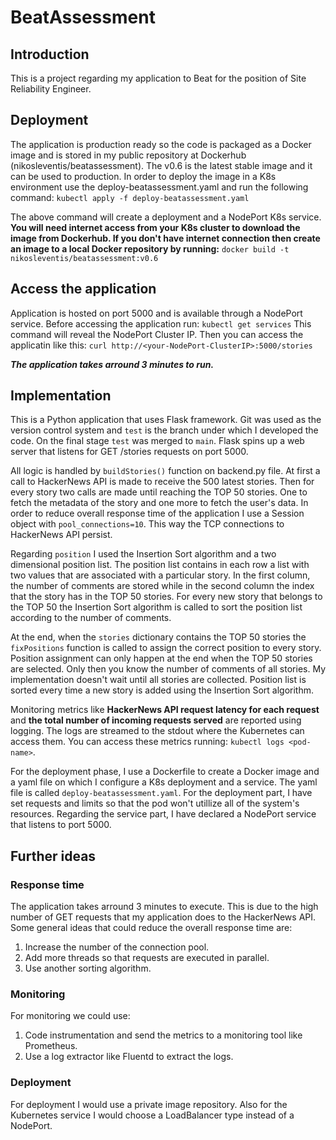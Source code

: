 # BeatAssessment

## Introduction

This is a project regarding my application to Beat for the position of Site Reliability Engineer.

## Deployment

The application is production ready so the code is packaged as a Docker image and is stored in my public repository at Dockerhub (nikosleventis/beatassessment).
The v0.6 is the latest stable image and it can be used to production.
In order to deploy the image in a K8s environment use the deploy-beatassessment.yaml and run the following command:
`kubectl apply -f deploy-beatassessment.yaml`

The above command will create a deployment and a NodePort K8s service.
**You will need internet access from your K8s cluster to download the image from Dockerhub.
If you don't have internet connection then create an image to a local Docker repository by running:**
`docker build -t nikosleventis/beatassessment:v0.6`

## Access the application

Application is hosted on port 5000 and is available through a NodePort service.
Before accessing the application run:
`kubectl get services`
This command will reveal the NodePort Cluster IP.
Then you can access the applicatin like this:
`curl http://<your-NodePort-ClusterIP>:5000/stories`

**_The application takes arround 3 minutes to run._**

## Implementation

This is a Python application that uses Flask framework. Git was used as the version control system and `test` is the branch under which I developed the code. On the final stage `test` was merged to `main`.
Flask spins up a web server that listens for GET /stories requests on port 5000.

All logic is handled by `buildStories()` function on backend.py file.
At first a call to HackerNews API is made to receive the 500 latest stories. Then for every story two calls are made until reaching the TOP 50 stories. One to fetch the metadata of the story and one more to fetch the user's data.
In order to reduce overall response time of the application I use a Session object with `pool_connections=10`. This way the TCP connections to HackerNews API persist.

Regarding `position` I used the Insertion Sort algorithm and a two dimensional position list.
The position list contains in each row a list with two values that are associated with a particular story. In the first column, the number of comments are stored while in the second column the index that the story has in the TOP 50 stories.
For every new story that belongs to the TOP 50 the Insertion Sort algorithm is called to sort the position list according to the number of comments.

At the end, when the `stories` dictionary contains the TOP 50 stories the `fixPositions` function is called to assign the correct position to every story.
Position assignment can only happen at the end when the TOP 50 stories are selected. Only then you know the number of comments of all stories. My implementation doesn't wait until all stories are collected. Position list is sorted every time a new story is added using the Insertion Sort algorithm.

Monitoring metrics like **HackerNews API request latency for each request** and **the total number of incoming requests served** are reported using logging.
The logs are streamed to the stdout where the Kubernetes can access them.
You can access these metrics running: `kubectl logs <pod-name>`.

For the deployment phase, I use a Dockerfile to create a Docker image and a yaml file on which I configure a K8s deployment and a service. The yaml file is called `deploy-beatassessment.yaml`. For the deployment part, I have set requests and limits so that the pod won't utillize all of the system's resources. Regarding the service part, I have declared a NodePort service that listens to port 5000.

## Further ideas

### Response time

The application takes arround 3 minutes to execute. This is due to the high number of GET requests that my application does to the HackerNews API.
Some general ideas that could reduce the overall response time are:

1. Increase the number of the connection pool.
2. Add more threads so that requests are executed in parallel.
3. Use another sorting algorithm.

### Monitoring

For monitoring we could use:

1. Code instrumentation and send the metrics to a monitoring tool like Prometheus.
2. Use a log extractor like Fluentd to extract the logs.

### Deployment

For deployment I would use a private image repository.
Also for the Kubernetes service I would choose a LoadBalancer type instead of a NodePort.
